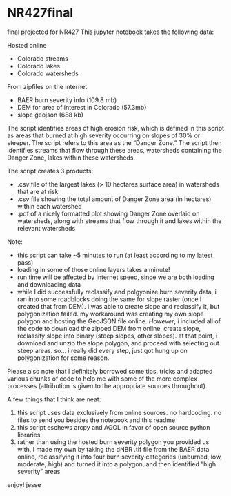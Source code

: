 # NR427final
final projected for NR427
This jupyter notebook takes the following data:

Hosted online
- Colorado streams
- Colorado lakes
- Colorado watersheds

From zipfiles on the internet
- BAER burn severity info (109.8 mb)
- DEM for area of interest in Colorado (57.3mb)
- slope geojson (688 kb)

The script identifies areas of high erosion risk, which is defined in this script as areas that burned at high severity occurring on slopes of 30% or steeper.  The script refers to this area as the “Danger Zone.”  The script then identifies streams that flow through these areas, watersheds containing the Danger Zone, lakes within these watersheds.

The script creates 3 products:
- .csv file of the largest lakes (> 10 hectares surface area) in watersheds that are at risk
- .csv file showing the total amount of Danger Zone area (in hectares) within each watershed
- .pdf of a nicely formatted plot showing Danger Zone overlaid on watersheds, along with streams that flow through it and lakes within the relevant watersheds

Note:
- this script can take ~5 minutes to run (at least according to my latest pass)
- loading in some of those online layers takes a minute!
- run time will be affected by internet speed, since we are both loading and downloading data
- while I did successfully reclassify and polgyonize burn severity data, i ran into some roadblocks doing the same for slope raster (once I created that from DEM).  i was able to create slope and reclassify it, but polygonization failed.  my workaround was creating my own slope polygon and hosting the GeoJSON file online.  *However*, i included all of the code to download the zipped DEM from online, create slope, reclassify slope into binary (steep slopes, other slopes).  at that point, i download and unzip the slope polygon, and proceed with selecting out steep areas.  so… i really did every step, just got hung up on polygonization for some reason.

Please also note that I definitely borrowed some tips, tricks and adapted various chunks of code to help me with some of the more complex processes (attribution is given to the appropriate sources throughout).

A few things that I think are neat:

1. this script uses data exclusively from online sources.  no hardcoding.  no files to send you besides the notebook and this readme 
2. this script eschews arcpy and AGOL in favor of open source python libraries
3. rather than using the hosted burn severity polygon you provided us with, I made my own by taking the dNBR .tif file from the BAER data online, reclassifying it into four burn severity categories (unburned, low, moderate, high) and turned it into a polygon, and then identified “high severity” areas

enjoy!
jesse
